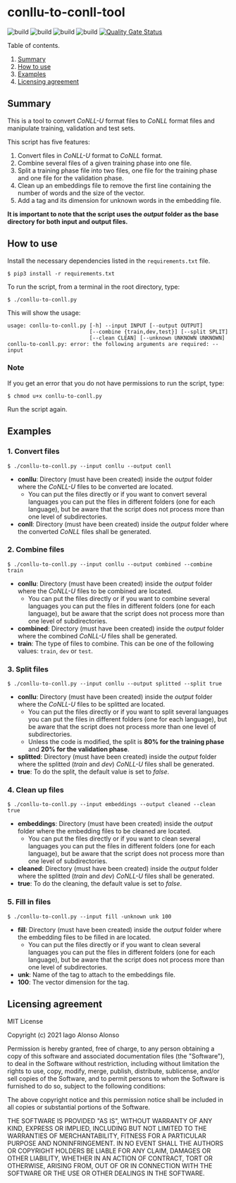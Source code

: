 # conllu-to-conll-tool

![build](https://img.shields.io/badge/build-passing-success) ![build](https://img.shields.io/badge/license-MIT-success) ![build](https://img.shields.io/badge/python-3.6%2B-blue) ![build](https://img.shields.io/badge/platform-linux--64-lightgrey) [![Quality Gate Status](https://sonarcloud.io/api/project_badges/measure?project=MinionAttack_conllu-to-conll-tool&metric=alert_status)](https://sonarcloud.io/dashboard?id=MinionAttack_conllu-to-conll-tool)


Table of contents.

1. [Summary](#summary)
2. [How to use](#how-to-use)
3. [Examples](#examples)
4. [Licensing agreement](#licensing-agreement)

## Summary

This is a tool to convert *CoNLL-U* format files to *CoNLL* format files and manipulate training, validation and test sets.

This script has five features:

1. Convert files in *CoNLL-U* format to *CoNLL* format.
2. Combine several files of a given training phase into one file.
3. Split a training phase file into two files, one file for the training phase and one file for the validation phase.
4. Clean up an embeddings file to remove the first line containing the number of words and the size of the vector.
5. Add a tag and its dimension for unknown words in the embedding file.

**It is important to note that the script uses the _output_ folder as the base directory for both input and output files.**

## How to use

Install the necessary dependencies listed in the `requirements.txt` file.

`$ pip3 install -r requirements.txt`

To run the script, from a terminal in the root directory, type:

`$ ./conllu-to-conll.py`

This will show the usage:

```  
usage: conllu-to-conll.py [-h] --input INPUT [--output OUTPUT]
                          [--combine {train,dev,test}] [--split SPLIT]
                          [--clean CLEAN] [--unknown UNKNOWN UNKNOWN]
conllu-to-conll.py: error: the following arguments are required: --input  
```  

### Note

If you get an error that you do not have permissions to run the script, type:

`$ chmod u+x conllu-to-conll.py`

Run the script again.

## Examples

### 1. Convert files

`$ ./conllu-to-conll.py --input conllu --output conll`

- **conllu**: Directory (must have been created) inside the *output* folder where the *CoNLL-U* files to be converted are located.
  - You can put the files directly or if you want to convert several languages you can put the files in different folders (one for each language), but be aware that the script does not process more than one level of subdirectories.
- **conll**: Directory (must have been created) inside the *output* folder where the converted *CoNLL* files shall be generated.

### 2. Combine files

`$ ./conllu-to-conll.py --input conllu --output combined --combine train`

- **conllu**: Directory (must have been created) inside the *output* folder where the *CoNLL-U* files to be combined are located.
  - You can put the files directly or if you want to combine several languages you can put the files in different folders (one for each language), but be aware that the script does not process more than one level of subdirectories.
- **combined**: Directory (must have been created) inside the *output* folder where the combined *CoNLL-U* files shall be generated.
- **train**: The type of files to combine. This can be one of the following values: `train`, `dev` or `test`.

### 3. Split files

`$ ./conllu-to-conll.py --input conllu --output splitted --split true`

- **conllu**: Directory (must have been created) inside the *output* folder where the *CoNLL-U* files to be splitted are located.
  - You can put the files directly or if you want to split several languages you can put the files in different folders (one for each language), but be aware that the script does not process more than one level of subdirectories.
  - Unless the code is modified, the split is **80% for the training phase** and **20% for the validation phase**.
- **splitted**: Directory (must have been created) inside the *output* folder where the splitted (*train* and *dev*) *CoNLL-U* files shall be generated.
- **true**: To do the split, the default value is set to *false*.

### 4. Clean up files

`$ ./conllu-to-conll.py --input embeddings --output cleaned --clean true`

- **embeddings**: Directory (must have been created) inside the *output* folder where the embedding files to be cleaned are located.
  - You can put the files directly or if you want to clean several languages you can put the files in different folders (one for each language), but be aware that the script does not process more than one level of subdirectories.
- **cleaned**: Directory (must have been created) inside the *output* folder where the splitted (*train* and *dev*) *CoNLL-U* files shall be generated.
- **true**: To do the cleaning, the default value is set to *false*.

### 5. Fill in files

`$ ./conllu-to-conll.py --input fill -unknown unk 100`

- **fill**: Directory (must have been created) inside the *output* folder where the embedding files to be filled in are located.
  - You can put the files directly or if you want to clean several languages you can put the files in different folders (one for each language), but be aware that the script does not process more than one level of subdirectories.
- **unk**: Name of the tag to attach to the embeddings file.
- **100**: The vector dimension for the tag.

## Licensing agreement

MIT License

Copyright (c) 2021 Iago Alonso Alonso

Permission is hereby granted, free of charge, to any person obtaining a copy of this software and associated documentation files (the "Software"), to deal in the Software without restriction, including without limitation the rights to use, copy, modify, merge, publish, distribute, sublicense, and/or sell copies of the Software, and to permit persons to whom the Software is furnished to do so, subject to the following conditions:

The above copyright notice and this permission notice shall be included in all copies or substantial portions of the Software.

THE SOFTWARE IS PROVIDED "AS IS", WITHOUT WARRANTY OF ANY KIND, EXPRESS OR IMPLIED, INCLUDING BUT NOT LIMITED TO THE WARRANTIES OF MERCHANTABILITY, FITNESS FOR A PARTICULAR PURPOSE AND NONINFRINGEMENT. IN NO EVENT SHALL THE AUTHORS OR COPYRIGHT HOLDERS BE LIABLE FOR ANY CLAIM, DAMAGES OR OTHER LIABILITY, WHETHER IN AN ACTION OF CONTRACT, TORT OR OTHERWISE, ARISING FROM, OUT OF OR IN CONNECTION WITH THE SOFTWARE OR THE USE OR OTHER DEALINGS IN THE SOFTWARE.
